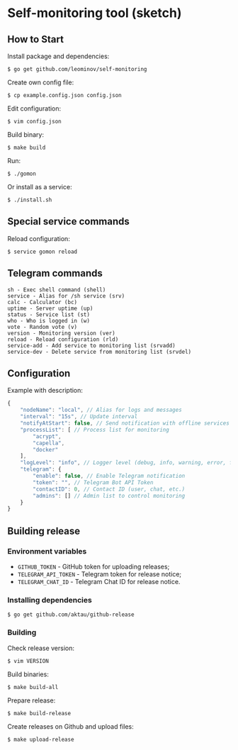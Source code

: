 # Self-monitoring tool (sketch)

## How to Start

Install package and dependencies:

```shell
$ go get github.com/leominov/self-monitoring
```

Create own config file:

```shell
$ cp example.config.json config.json
```

Edit configuration:

```shell
$ vim config.json
```

Build binary:

```shell
$ make build
```

Run:

```shell
$ ./gomon
```

Or install as a service:

```shell
$ ./install.sh
```

## Special service commands

Reload configuration:

```shell
$ service gomon reload
```

## Telegram commands

```
sh - Exec shell command (shell)
service - Alias for /sh service (srv)
calc - Calculator (bc)
uptime - Server uptime (up)
status - Service list (st)
who - Who is logged in (w)
vote - Random vote (v)
version - Monitoring version (ver)
reload - Reload configuration (rld)
service-add - Add service to monitoring list (srvadd)
service-dev - Delete service from monitoring list (srvdel)
```

## Configuration

Example with description:

```javascript
{
    "nodeName": "local", // Alias for logs and messages
    "interval": "15s", // Update interval
    "notifyAtStart": false, // Send notification with offline services on start
	"processList": [ // Process list for monitoring
        "acrypt",
		"capella",
		"docker"
    ],
    "logLevel": "info", // Logger level (debug, info, warning, error, fatal, panic)
    "telegram": {
        "enable": false, // Enable Telegram notification
        "token": "", // Telegram Bot API Token
        "contactID": 0, // Contact ID (user, chat, etc.)
        "admins": [] // Admin list to control monitoring
    }
}
```

## Building release

### Environment variables

* `GITHUB_TOKEN` - GitHub token for uploading releases;
* `TELEGRAM_API_TOKEN` - Telegram token for release notice;
* `TELEGRAM_CHAT_ID` - Telegram Chat ID for release notice.

### Installing dependencies

```shell
$ go get github.com/aktau/github-release
```

### Building

Check release version:

```shell
$ vim VERSION
```

Build binaries:

```shell
$ make build-all
```

Prepare release:

```shell
$ make build-release
```

Create releases on Github and upload files:

```shell
$ make upload-release
```
